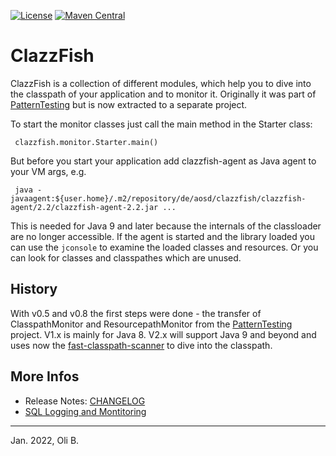 [![License](https://img.shields.io/badge/License-Apache%202.0-blue.svg)](http://www.apache.org/licenses/LICENSE-2.0.html)
[![Maven Central](https://maven-badges.herokuapp.com/maven-central/de.aosd.clazzfish/clazzfish/badge.svg)](https://maven-badges.herokuapp.com/maven-central/de.aosd.clazzfish/clazzfish)

# ClazzFish

ClazzFish is a collection of different modules, which help you to dive into the classpath of your application and to monitor it.
Originally it was part of [PatternTesting](http://patterntesting.org) but is now extracted to a separate project.

To start the monitor classes just call the main method in the Starter class:

     clazzfish.monitor.Starter.main()

But before you start your application add clazzfish-agent as Java agent to your VM args, e.g.

     java -javaagent:${user.home}/.m2/repository/de/aosd/clazzfish/clazzfish-agent/2.2/clazzfish-agent-2.2.jar ...

This is needed for Java 9 and later because the internals of the classloader are no longer accessible.
If the agent is started and the library loaded you can use the `jconsole` to examine the loaded classes and resources.
Or you can look for classes and classpathes which are unused.


## History

With v0.5 and v0.8 the first steps were done - the transfer of ClasspathMonitor and ResourcepathMonitor from the [PatternTesting](http://patterntesting.org) project.
V1.x is mainly for Java 8.
V2.x will support Java 9 and beyond and uses now the [fast-classpath-scanner](https://github.com/lukehutch/fast-classpath-scanner) to dive into the classpath.



## More Infos

* Release Notes: [CHANGELOG](CHANGELOG.md)
* [SQL Logging and Montitoring](src/doc/SQL-Logging.adoc)

---
Jan. 2022,
Oli B.
